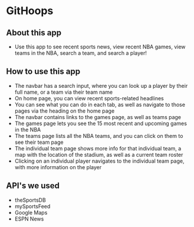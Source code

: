 # GitHoops

## About this app
- Use this app to see recent sports news, view recent NBA games, view teams in the NBA, search a team, and search a player!

## How to use this app
- The navbar has a search input, where you can look up a player by their full name, or a team via their team name
- On home page, you can view recent sports-related headlines
- You can see what you can do in each tab, as well as navigate to those pages via the heading on the home page
- The navbar contains links to the games page, as well as teams page
- The games page lets you see the 15 most recent and upcoming games in the NBA
- The teams page lists all the NBA teams, and you can click on them to see their team page
- The individual team page shows more info for that individual team, a map with the location of the stadium, as well as a current team roster
- Clicking on an individual player navigates to the individual team page, with more information on the player

## API's we used
- theSportsDB 
- mySportsFeed
- Google Maps
- ESPN News